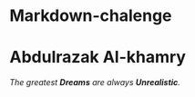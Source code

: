 # Markdown-chalenge

# Abdulrazak Al-khamry

*The greatest **Dreams** are always **Unrealistic**.*


